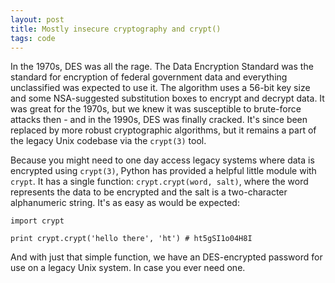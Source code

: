 ```yaml
---
layout: post
title: Mostly insecure cryptography and crypt()
tags: code
---
```


In the 1970s, DES was all the rage. The Data Encryption Standard was the standard for encryption of federal government data and everything unclassified was expected to use it. The algorithm uses a 56-bit key size and some NSA-suggested substitution boxes to encrypt and decrypt data. It was great for the 1970s, but we knew it was susceptible to brute-force attacks then - and in the 1990s, DES was finally cracked. It's since been replaced by more robust cryptographic algorithms, but it remains a part of the legacy Unix codebase via the `crypt(3)` tool. 

Because you might need to one day access legacy systems where data is encrypted using `crypt(3)`, Python has provided a helpful little module with `crypt`. It has a single function: `crypt.crypt(word, salt)`, where the word represents the data to be encrypted and the salt is a two-character alphanumeric string. It's as easy as would be expected:

	import crypt

	print crypt.crypt('hello there', 'ht') # ht5gSI1o04H8I

And with just that simple function, we have an DES-encrypted password for use on a legacy Unix system. In case you ever need one.